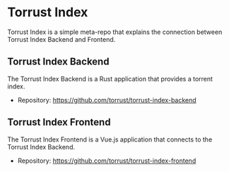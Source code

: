 # Torrust Index

Torrust Index is a simple meta-repo that explains the connection between Torrust Index Backend and Frontend.

## Torrust Index Backend

The Torrust Index Backend is a Rust application that provides a torrent index.

* Repository: https://github.com/torrust/torrust-index-backend

## Torrust Index Frontend

The Torrust Index Frontend is a Vue.js application that connects to the Torrust Index Backend.

* Repository: https://github.com/torrust/torrust-index-frontend

